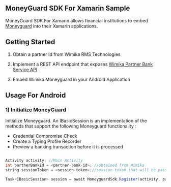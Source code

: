 

## MoneyGuard SDK For Xamarin Sample

MoneyGuard SDK For Xamarin allows financial institutions to embed [Moneyguard](https://wimika.ng/moneyguard/) into
their Xamarin applications. 

## Getting Started

1. Obtain a partner Id from Wimika RMS Technologies

2. Implement a REST API endpoint that exposes [Wimika Partner Bank Service API](https://wimika.gitbook.io/wimika-partner-bank-api-documentation/)

3. Embed Wimika Moneyguard in your Android Application

## Usage For Android


### 1) Initialize MoneyGuard 

Initialize Moneyguard. An IBasicSession is an implementation of the methods that support the following Moneyguard
functionality :
 - Credential Compromise Check
 - Create a Typing Profile Recorder
 - Preview a banking transaction before it is processed

```java

Activity activity; //Main Activity
int partnerBankId = <partner-bank-id>; //obtained from Wimika
string sessionToken = <session-token>;//session token that will be passed to Partner Bank REST Service to validate user session 

Task<IBasicSession> session = await MoneyguardSdk.Register(activity, partnerBankId, sessionToken);

```





